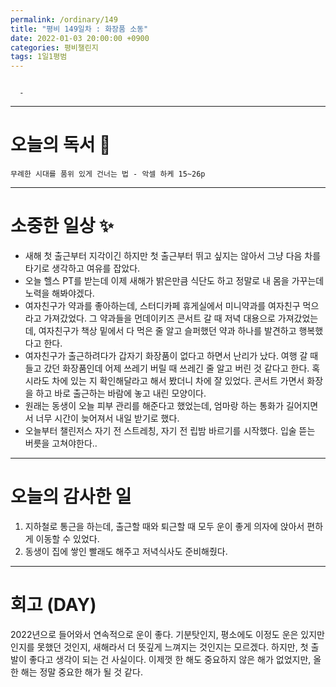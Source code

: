 ```yaml
---
permalink: /ordinary/149
title: "평비 149일차 : 화장품 소동"
date: 2022-01-03 20:00:00 +0900
categories: 평비챌린지
tags: 1일1평범
---
```

```

  - 
```

---
# 오늘의 독서 📕
`무례한 시대를 품위 있게 건너는 법 - 악셀 하케 15~26p`  

---
# 소중한 일상 ✨
- 새해 첫 출근부터 지각이긴 하지만 첫 출근부터 뛰고 싶지는 않아서 그냥 다음 차를 타기로 생각하고 여유를 잡았다.
- 오늘 헬스 PT를 받는데 이제 새해가 밝은만큼 식단도 하고 정말로 내 몸을 가꾸는데 노력을 해봐야겠다.
- 여자친구가 약과를 좋아하는데, 스터디카페 휴게실에서 미니약과를 여자친구 먹으라고 가져갔었다. 그 약과들을 먼데이키즈 콘서트 갈 때 저녁 대용으로 가져갔었는데, 여자친구가 책상 밑에서 다 먹은 줄 알고 슬퍼했던 약과 하나를 발견하고 행복했다고 한다.
- 여자친구가 출근하려다가 갑자기 화장품이 없다고 하면서 난리가 났다. 여행 갈 때 들고 갔던 화장품인데 어제 쓰레기 버릴 때 쓰레긴 줄 알고 버린 것 같다고 한다. 혹시라도 차에 있는 지 확인해달라고 해서 봤더니 차에 잘 있었다. 콘서트 가면서 화장을 하고 바로 출근하는 바람에 놓고 내린 모양이다.
- 원래는 동생이 오늘 피부 관리를 해준다고 했었는데, 엄마랑 하는 통화가 길어지면서 너무 시간이 늦어져서 내일 받기로 했다.
- 오늘부터 챌린저스 자기 전 스트레칭, 자기 전 립밤 바르기를 시작했다. 입술 뜯는 버릇을 고쳐야한다..

---
# 오늘의 감사한 일
1. 지하철로 통근을 하는데, 출근할 때와 퇴근할 때 모두 운이 좋게 의자에 앉아서 편하게 이동할 수 있었다.  
2. 동생이 집에 쌓인 빨래도 해주고 저녁식사도 준비해줬다.  

---
# 회고 (DAY)
2022년으로 들어와서 연속적으로 운이 좋다. 기분탓인지, 평소에도 이정도 운은 있지만 인지를 못했던 것인지, 새해라서 더 뜻깊게 느껴지는 것인지는 모르겠다. 하지만, 첫 출발이 좋다고 생각이 되는 건 사실이다. 이제껏 한 해도 중요하지 않은 해가 없었지만, 올 한 해는 정말 중요한 해가 될 것 같다.